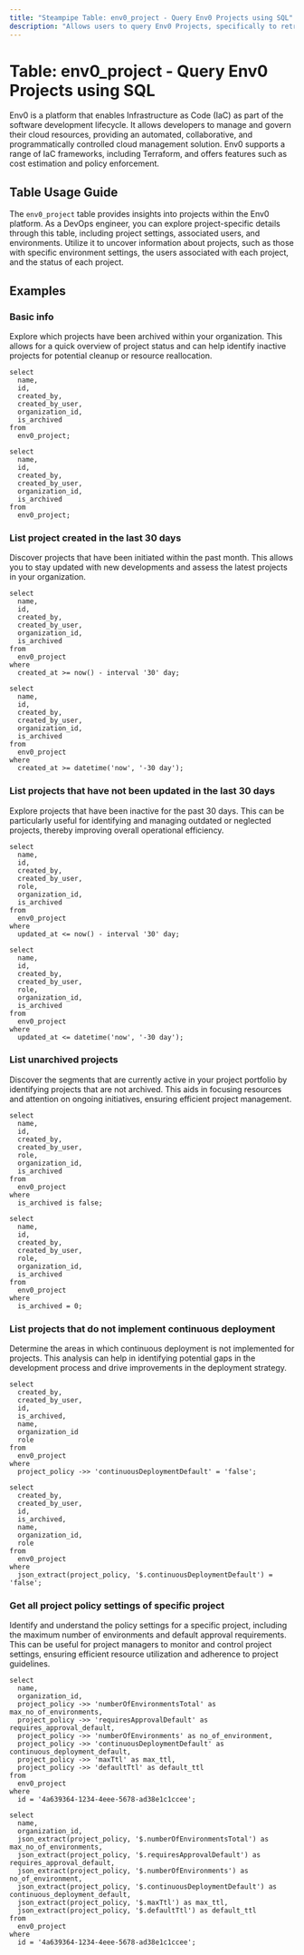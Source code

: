 ```yaml
---
title: "Steampipe Table: env0_project - Query Env0 Projects using SQL"
description: "Allows users to query Env0 Projects, specifically to retrieve the details of each project, providing insights into project settings, users, and environments."
---
```


# Table: env0_project - Query Env0 Projects using SQL

Env0 is a platform that enables Infrastructure as Code (IaC) as part of the software development lifecycle. It allows developers to manage and govern their cloud resources, providing an automated, collaborative, and programmatically controlled cloud management solution. Env0 supports a range of IaC frameworks, including Terraform, and offers features such as cost estimation and policy enforcement.

## Table Usage Guide

The `env0_project` table provides insights into projects within the Env0 platform. As a DevOps engineer, you can explore project-specific details through this table, including project settings, associated users, and environments. Utilize it to uncover information about projects, such as those with specific environment settings, the users associated with each project, and the status of each project.

## Examples

### Basic info
Explore which projects have been archived within your organization. This allows for a quick overview of project status and can help identify inactive projects for potential cleanup or resource reallocation.

```sql+postgres
select
  name,
  id,
  created_by,
  created_by_user,
  organization_id,
  is_archived
from
  env0_project;
```

```sql+sqlite
select
  name,
  id,
  created_by,
  created_by_user,
  organization_id,
  is_archived
from
  env0_project;
```

### List project created in the last 30 days
Discover projects that have been initiated within the past month. This allows you to stay updated with new developments and assess the latest projects in your organization.

```sql+postgres
select
  name,
  id,
  created_by,
  created_by_user,
  organization_id,
  is_archived
from
  env0_project
where
  created_at >= now() - interval '30' day;
```

```sql+sqlite
select
  name,
  id,
  created_by,
  created_by_user,
  organization_id,
  is_archived
from
  env0_project
where
  created_at >= datetime('now', '-30 day');
```

### List projects that have not been updated in the last 30 days
Explore projects that have been inactive for the past 30 days. This can be particularly useful for identifying and managing outdated or neglected projects, thereby improving overall operational efficiency.

```sql+postgres
select
  name,
  id,
  created_by,
  created_by_user,
  role,
  organization_id,
  is_archived
from
  env0_project
where
  updated_at <= now() - interval '30' day;
```

```sql+sqlite
select
  name,
  id,
  created_by,
  created_by_user,
  role,
  organization_id,
  is_archived
from
  env0_project
where
  updated_at <= datetime('now', '-30 day');
```

### List unarchived projects
Discover the segments that are currently active in your project portfolio by identifying projects that are not archived. This aids in focusing resources and attention on ongoing initiatives, ensuring efficient project management.

```sql+postgres
select
  name,
  id,
  created_by,
  created_by_user,
  role,
  organization_id,
  is_archived
from
  env0_project
where
  is_archived is false;
```

```sql+sqlite
select
  name,
  id,
  created_by,
  created_by_user,
  role,
  organization_id,
  is_archived
from
  env0_project
where
  is_archived = 0;
```

### List projects that do not implement continuous deployment
Determine the areas in which continuous deployment is not implemented for projects. This analysis can help in identifying potential gaps in the development process and drive improvements in the deployment strategy.

```sql+postgres
select
  created_by,
  created_by_user,
  id,
  is_archived,
  name,
  organization_id
  role
from
  env0_project
where
  project_policy ->> 'continuousDeploymentDefault' = 'false';
```

```sql+sqlite
select
  created_by,
  created_by_user,
  id,
  is_archived,
  name,
  organization_id,
  role
from
  env0_project
where
  json_extract(project_policy, '$.continuousDeploymentDefault') = 'false';
```

### Get all project policy settings of specific project
Identify and understand the policy settings for a specific project, including the maximum number of environments and default approval requirements. This can be useful for project managers to monitor and control project settings, ensuring efficient resource utilization and adherence to project guidelines.

```sql+postgres
select
  name,
  organization_id,
  project_policy ->> 'numberOfEnvironmentsTotal' as max_no_of_environments,
  project_policy ->> 'requiresApprovalDefault' as requires_approval_default,
  project_policy ->> 'numberOfEnvironments' as no_of_environment,
  project_policy ->> 'continuousDeploymentDefault' as continuous_deployment_default,
  project_policy ->> 'maxTtl' as max_ttl,
  project_policy ->> 'defaultTtl' as default_ttl
from
  env0_project
where
  id = '4a639364-1234-4eee-5678-ad38e1c1ccee';
```

```sql+sqlite
select
  name,
  organization_id,
  json_extract(project_policy, '$.numberOfEnvironmentsTotal') as max_no_of_environments,
  json_extract(project_policy, '$.requiresApprovalDefault') as requires_approval_default,
  json_extract(project_policy, '$.numberOfEnvironments') as no_of_environment,
  json_extract(project_policy, '$.continuousDeploymentDefault') as continuous_deployment_default,
  json_extract(project_policy, '$.maxTtl') as max_ttl,
  json_extract(project_policy, '$.defaultTtl') as default_ttl
from
  env0_project
where
  id = '4a639364-1234-4eee-5678-ad38e1c1ccee';
```